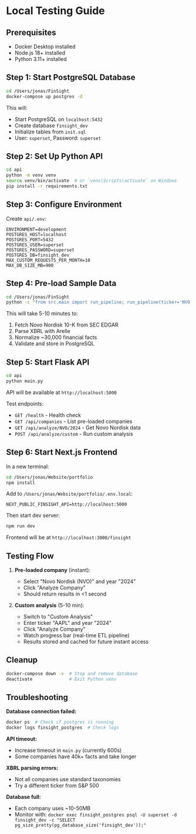 # Local Testing Guide

## Prerequisites
- Docker Desktop installed
- Node.js 18+ installed
- Python 3.11+ installed

## Step 1: Start PostgreSQL Database

```bash
cd /Users/jonas/FinSight
docker-compose up postgres -d
```

This will:
- Start PostgreSQL on `localhost:5432`
- Create database `finsight_dev`
- Initialize tables from `init.sql`
- User: `superset`, Password: `superset`

## Step 2: Set Up Python API

```bash
cd api
python -m venv venv
source venv/bin/activate  # or `venv\Scripts\activate` on Windows
pip install -r requirements.txt
```

## Step 3: Configure Environment

Create `api/.env`:
```
ENVIRONMENT=development
POSTGRES_HOST=localhost
POSTGRES_PORT=5432
POSTGRES_USER=superset
POSTGRES_PASSWORD=superset
POSTGRES_DB=finsight_dev
MAX_CUSTOM_REQUESTS_PER_MONTH=10
MAX_DB_SIZE_MB=900
```

## Step 4: Pre-load Sample Data

```bash
cd /Users/jonas/FinSight
python -c "from src.main import run_pipeline; run_pipeline(ticker='NVO', year=2024)"
```

This will take 5-10 minutes to:
1. Fetch Novo Nordisk 10-K from SEC EDGAR
2. Parse XBRL with Arelle
3. Normalize ~30,000 financial facts
4. Validate and store in PostgreSQL

## Step 5: Start Flask API

```bash
cd api
python main.py
```

API will be available at `http://localhost:5000`

Test endpoints:
- `GET /health` - Health check
- `GET /api/companies` - List pre-loaded companies
- `GET /api/analyze/NVO/2024` - Get Novo Nordisk data
- `POST /api/analyze/custom` - Run custom analysis

## Step 6: Start Next.js Frontend

In a new terminal:

```bash
cd /Users/jonas/Website/portfolio
npm install
```

Add to `/Users/jonas/Website/portfolio/.env.local`:
```
NEXT_PUBLIC_FINSIGHT_API=http://localhost:5000
```

Then start dev server:
```bash
npm run dev
```

Frontend will be at `http://localhost:3000/finsight`

## Testing Flow

1. **Pre-loaded company** (instant):
   - Select "Novo Nordisk (NVO)" and year "2024"
   - Click "Analyze Company"
   - Should return results in <1 second

2. **Custom analysis** (5-10 min):
   - Switch to "Custom Analysis"
   - Enter ticker "AAPL" and year "2024"
   - Click "Analyze Company"
   - Watch progress bar (real-time ETL pipeline)
   - Results stored and cached for future instant access

## Cleanup

```bash
docker-compose down -v  # Stop and remove database
deactivate              # Exit Python venv
```

## Troubleshooting

**Database connection failed:**
```bash
docker ps  # Check if postgres is running
docker logs finsight_postgres  # Check logs
```

**API timeout:**
- Increase timeout in `main.py` (currently 600s)
- Some companies have 40k+ facts and take longer

**XBRL parsing errors:**
- Not all companies use standard taxonomies
- Try a different ticker from S&P 500

**Database full:**
- Each company uses ~10-50MB
- Monitor with: `docker exec finsight_postgres psql -U superset -d finsight_dev -c "SELECT pg_size_pretty(pg_database_size('finsight_dev'));"`

